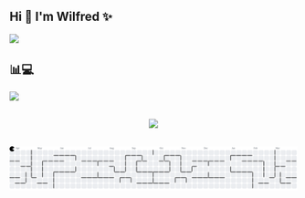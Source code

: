 ## Hi 👋 I'm Wilfred ✨

<img width="300" src="https://cdn.pixabay.com/animation/2022/10/03/07/29/07-29-46-122_512.gif">

## 📊💻
![](https://github-readme-stats.vercel.app/api/top-langs/?username=KhanhChinh12&theme=blueberry&hide_border=false&include_all_commits=false&count_private=false&layout=compact)

## 

<div align="center">
  <img src="https://profile-counter.glitch.me/KhanhChinh12/count.svg?"  />
</div>

## 
###

<picture>
  <source media="(prefers-color-scheme: dark)" srcset="https://raw.githubusercontent.com/KhanhChinh12/KhanhChinh12/output/pacman-contribution-graph-dark.svg">
  <source media="(prefers-color-scheme: light)" srcset="https://raw.githubusercontent.com/KhanhChinh12/KhanhChinh12/output/pacman-contribution-graph.svg">
  <img alt="pacman contribution graph" src="https://raw.githubusercontent.com/KhanhChinh12/KhanhChinh12/output/pacman-contribution-graph.svg">
</picture>

###


